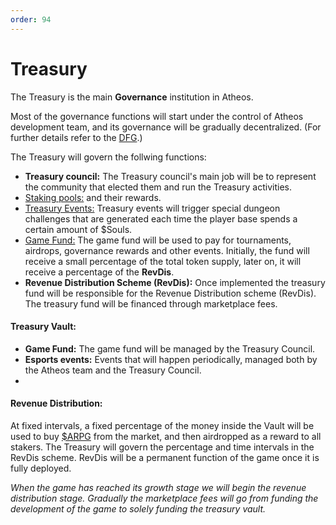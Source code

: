 ```yaml
---
order: 94
---
```


# Treasury

The Treasury is the main **Governance** institution in Atheos. 

Most of the governance functions will start under the control of Atheos development team, and its governance will be gradually decentralized. (For further details refer to the [DFG](https://atheosgame.github.io/governance/fairgovernance/).) 

The Treasury will govern the follwing functions:  
- **Treasury council:** The Treasury council's main job will be to represent the community that elected them and run the Treasury activities.
- [Staking pools:](https://atheosgame.github.io/tokenomics/staking/) and their rewards.
- [Treasury Events:](https://atheosgame.github.io/tokenomics/soulstoken/) Treasury events will trigger special dungeon challenges that are generated each time the player base spends a certain amount of $Souls.
- [Game Fund:](https://atheosgame.github.io/tokenomics/gamefund/) The game fund will be used to pay for tournaments, airdrops, governance rewards and other events. Initially, the fund will receive a small percentage of the total token supply, later on, it will receive a percentage of the **RevDis**.
- **Revenue Distribution Scheme (RevDis):** Once implemented the treasury fund will be responsible for the Revenue Distribution scheme (RevDis). The treasury fund will be financed through marketplace fees.



#### Treasury Vault:
- **Game Fund:** The game fund will be managed by the Treasury Council. 
- **Esports events:** Events that will happen periodically, managed both by the Atheos team and the Treasury Council.
- 
#### Revenue Distribution: 
At fixed intervals, a fixed percentage of the money inside the Vault will be used to buy [$ARPG](https://atheosgame.github.io/tokenomics/arpgtoken/) from the market, and then airdropped as a reward to all stakers.  The Treasury will govern the percentage and time intervals in the RevDis scheme. RevDis will be a permanent function of the game once it is fully deployed.

*When the game has reached its growth stage we will begin the revenue distribution stage. Gradually the marketplace fees will go from funding the development of the game to solely funding the treasury vault.* 



